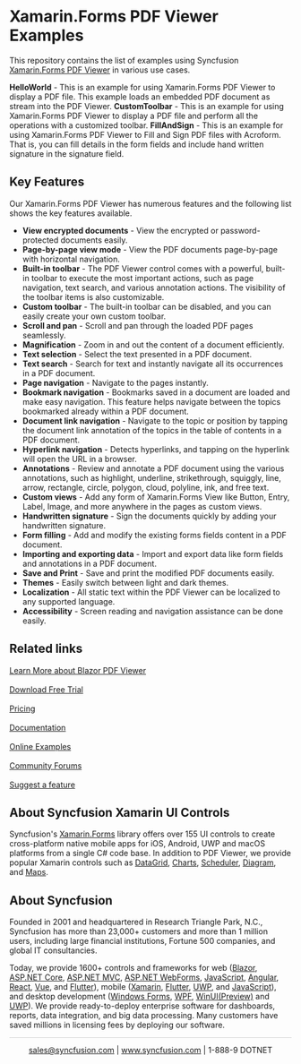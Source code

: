 # Xamarin.Forms PDF Viewer Examples

This repository contains the list of examples using Syncfusion [Xamarin.Forms PDF Viewer](https://www.syncfusion.com/xamarin-ui-controls/xamarin-pdf-viewer?utm_source=github&utm_medium=listing&utm_campaign=xamarin-pdf-viewer-github-samples) in various use cases.

<b>HelloWorld</b> - This is an example for using Xamarin.Forms PDF Viewer to display a PDF file. This example loads an embedded PDF document as stream into the PDF Viewer.
<b>CustomToolbar</b> - This is an example for using Xamarin.Forms PDF Viewer to display a PDF file and perform all the operations with a customized toolbar. 
<b>FillAndSign</b> - This is an example for using Xamarin.Forms PDF Viewer to Fill and Sign PDF files with Acroform. That is, you can fill details in the form fields and include hand written signature in the signature field.

## Key Features

Our Xamarin.Forms PDF Viewer has numerous features and the following list shows the key features available.

* <b>View encrypted documents</b> - View the encrypted or password-protected documents easily.
* <b>Page-by-page view mode</b> - View the PDF documents page-by-page with horizontal navigation.
* <b>Built-in toolbar</b> - The PDF Viewer control comes with a powerful, built-in toolbar to execute the most important actions, such as page navigation, text search, and various annotation actions. The visibility of the toolbar items is also customizable.
* <b>Custom toolbar</b> - The built-in toolbar can be disabled, and you can easily create your own custom toolbar.
* <b>Scroll and pan</b> - Scroll and pan through the loaded PDF pages seamlessly.
* <b>Magnification</b> - Zoom in and out the content of a document efficiently.
* <b>Text selection</b> - Select the text presented in a PDF document.
* <b>Text search</b> - Search for text and instantly navigate all its occurrences in a PDF document.
* <b>Page navigation</b> - Navigate to the pages instantly.
* <b>Bookmark navigation</b> - Bookmarks saved in a document are loaded and make easy navigation. This feature helps navigate between the topics bookmarked already within a PDF document.
* <b>Document link navigation</b> - Navigate to the topic or position by tapping the document link annotation of the topics in the table of contents in a PDF document.
* <b>Hyperlink navigation</b> - Detects hyperlinks, and tapping on the hyperlink will open the URL in a browser.
* <b>Annotations</b> - Review and annotate a PDF document using the various annotations, such as highlight, underline, strikethrough, squiggly, line, arrow, rectangle, circle, polygon, cloud, polyline, ink, and free text.
* <b>Custom views</b> - Add any form of Xamarin.Forms View like Button, Entry, Label, Image, and more anywhere in the pages as custom views.
* <b>Handwritten signature</b> - Sign the documents quickly by adding your handwritten signature.
* <b>Form filling</b> - Add and modify the existing forms fields content in a PDF document.
* <b>Importing and exporting data</b> - Import and export data like form fields and annotations in a PDF document.
* <b>Save and Print</b> - Save and print the modified PDF documents easily.
* <b>Themes</b> - Easily switch between light and dark themes.
* <b>Localization</b> - All static text within the PDF Viewer can be localized to any supported language.
* <b>Accessibility</b> - Screen reading and navigation assistance can be done easily.

## Related links
[Learn More about Blazor PDF Viewer](https://www.syncfusion.com/xamarin-ui-controls/xamarin-pdf-viewer?utm_source=github&utm_medium=listing&utm_campaign=xamarin-pdf-viewer-github-samples) <br/><br/>
[Download Free Trial](https://www.syncfusion.com/downloads?utm_source=github&utm_medium=listing&utm_campaign=xamarin-pdf-viewer-github-samples) <br/><br/>
[Pricing](https://www.syncfusion.com/sales/products/blazor?utm_source=github&utm_medium=listing&utm_campaign=xamarin-pdf-viewer-github-samples) <br/><br/>
[Documentation](https://help.syncfusion.com/xamarin/pdf-viewer/getting-started?utm_source=github&utm_medium=listing&utm_campaign=xamarin-pdf-viewer-github-samples) <br/><br/>
[Online Examples](https://github.com/syncfusion/xamarin-demos/tree/master/Forms/PdfViewer?utm_source=github&utm_medium=listing&utm_campaign=xamarin-pdf-viewer-github-samples) <br/><br/>
[Community Forums](https://www.syncfusion.com/forums/blazor-components/pdf-viewer?utm_source=github&utm_medium=listing&utm_campaign=xamarin-pdf-viewer-github-samples) <br/><br/>
[Suggest a feature](https://www.syncfusion.com/feedback/blazor-components?utm_source=github&utm_medium=listing&utm_campaign=xamarin-pdf-viewer-github-samples)

## About Syncfusion Xamarin UI Controls
Syncfusion's [Xamarin.Forms](https://www.syncfusion.com/xamarin-ui-controls?utm_source=github&utm_medium=listing&utm_campaign=xamarin-pdf-viewer-github-samples) library offers over 155 UI controls to create cross-platform native mobile apps for iOS, Android, UWP and macOS platforms from a single C# code base. In addition to PDF Viewer, we provide popular Xamarin controls such as [DataGrid](https://www.syncfusion.com/xamarin-ui-controls/xamarin-datagrid?utm_source=github&utm_medium=listing&utm_campaign=xamarin-pdf-viewer-github-samples), [Charts](https://www.syncfusion.com/xamarin-ui-controls/xamarin-charts?utm_source=github&utm_medium=listing&utm_campaign=xamarin-pdf-viewer-github-samples),
[Scheduler](https://www.syncfusion.com/xamarin-ui-controls/xamarin-scheduler?utm_source=github&utm_medium=listing&utm_campaign=xamarin-pdf-viewer-github-samples), [Diagram](https://www.syncfusion.com/xamarin-ui-controls/xamarin-diagram?utm_source=github&utm_medium=listing&utm_campaign=xamarin-pdf-viewer-github-samples), and [Maps](https://www.syncfusion.com/xamarin-ui-controls/xamarin-maps?utm_source=github&utm_medium=listing&utm_campaign=xamarin-pdf-viewer-github-samples).

## About Syncfusion
Founded in 2001 and headquartered in Research Triangle Park, N.C., Syncfusion has more than 23,000+ customers and more than 1 million users, including large financial institutions, Fortune 500 companies, and global IT consultancies.
 
Today, we provide 1600+ controls and frameworks for web
([Blazor](https://www.syncfusion.com/blazor-components?utm_source=github&utm_medium=listing&utm_campaign=xamarin-pdf-viewer-github-samples),
[ASP.NET Core](https://www.syncfusion.com/aspnet-core-ui-controls?utm_source=github&utm_medium=listing&utm_campaign=xamarin-pdf-viewer-github-samples),
[ASP.NET MVC](https://www.syncfusion.com/aspnet-mvc-ui-controls?utm_source=github&utm_medium=listing&utm_campaign=xamarin-pdf-viewer-github-samples),
[ASP.NET WebForms](https://www.syncfusion.com/jquery/aspnet-webforms-ui-controls?utm_source=github&utm_medium=listing&utm_campaign=xamarin-pdf-viewer-github-samples),
[JavaScript](https://www.syncfusion.com/javascript-ui-controls?utm_source=github&utm_medium=listing&utm_campaign=xamarin-pdf-viewer-github-samples),
[Angular](https://www.syncfusion.com/angular-ui-components?utm_source=github&utm_medium=listing&utm_campaign=xamarin-pdf-viewer-github-samples),
[React](https://www.syncfusion.com/react-ui-components?utm_source=github&utm_medium=listing&utm_campaign=xamarin-pdf-viewer-github-samples),
[Vue](https://www.syncfusion.com/vue-ui-components?utm_source=github&utm_medium=listing&utm_campaign=xamarin-pdf-viewer-github-samples),
and 
[Flutter](https://www.syncfusion.com/flutter-widgets?utm_source=github&utm_medium=listing&utm_campaign=xamarin-pdf-viewer-github-samples)),
mobile
([Xamarin](https://www.syncfusion.com/xamarin-ui-controls?utm_source=github&utm_medium=listing&utm_campaign=xamarin-pdf-viewer-github-samples),
[Flutter](https://www.syncfusion.com/flutter-widgets?utm_source=github&utm_medium=listing&utm_campaign=xamarin-pdf-viewer-github-samples),
[UWP](https://www.syncfusion.com/uwp-ui-controls?utm_source=github&utm_medium=listing&utm_campaign=xamarin-pdf-viewer-github-samples),
and
[JavaScript](https://www.syncfusion.com/javascript-ui-controls?utm_source=github&utm_medium=listing&utm_campaign=xamarin-pdf-viewer-github-samples)),
and desktop development ([Windows
Forms](https://www.syncfusion.com/winforms-ui-controls?utm_source=github&utm_medium=listing&utm_campaign=xamarin-pdf-viewer-github-samples),
[WPF](https://www.syncfusion.com/wpf-ui-controls?utm_source=github&utm_medium=listing&utm_campaign=xamarin-pdf-viewer-github-samples),
[WinUI(Preview)](https://www.syncfusion.com/winui-controls?utm_source=github&utm_medium=listing&utm_campaign=xamarin-pdf-viewer-github-samples)
and
[UWP](https://www.syncfusion.com/uwp-ui-controls?utm_source=github&utm_medium=listing&utm_campaign=xamarin-pdf-viewer-github-samples)).
We provide ready-to-deploy enterprise software for dashboards, reports,
data integration, and big data processing. Many customers have saved
millions in licensing fees by deploying our software.

		
<hr style="height:0.3px;border:none;color:lightgrey;background-color:lightgrey;" />

<p align="center">
  <a href="mailto:sales@syncfusion.com?Subject=Syncfusion Blazor PDF Viewer - Github" target="_top">sales@syncfusion.com</a> | <a href="https://www.syncfusion.com?utm_source=github&utm_medium=listing&utm_campaign=xamarin-pdf-viewer-github-samples">www.syncfusion.com</a> | 1-888-9 DOTNET <br>
</p>


